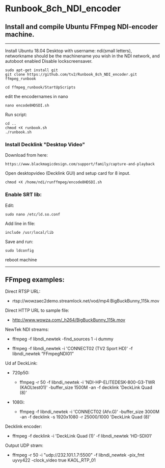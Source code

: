# Runbook_8ch_NDI_encoder

## Install and compile Ubuntu FFmpeg NDI-encoder machine.
-------------------------
Install Ubuntu 18.04 Desktop with username: ndi(small letters), networkname should be the machinename you wish in the NDI network, and autoboot enabled
Disable lockscreensaver.

```
sudo apt-get install git
git clone https://github.com/tv2/Runbook_8ch_NDI_encoder.git ffmpeg_runbook
```

```
cd ffmpeg_runbook/StartUpScripts
```
edit the encodernames in nano
```
nano encode8HDSDI.sh
```
Run script:
```
cd ..
chmod +X runbook.sh
./runbook.sh
````

### Install Decklink "Desktop Video"
Download from here:
```
https://www.blackmagicdesign.com/support/family/capture-and-playback
```

Open desktopvideo (Decklink GUI) and setup card for 8 input.

```
chmod +X /home/ndi/runffmpeg/encode8HDSDI.sh
````

### Enable SRT lib:
Edit:
```
sudo nano /etc/ld.so.conf
```
Add line in file: 
```
include /usr/local/lib
```
Save and run:
```
sudo ldconfig
```

reboot machine


--------------------------------------------------

FFmpeg examples:
----------------------

Direct RTSP URL:

* rtsp://wowzaec2demo.streamlock.net/vod/mp4:BigBuckBunny_115k.mov

Direct HTTP URL to sample file:

* http://www.wowza.com/_h264/BigBuckBunny_115k.mov


NewTek NDI streams:

* ffmpeg -f libndi_newtek -find_sources 1 -i dummy

* ffmpeg -f libndi_newtek -i 'CONNECT02 (TV2 Sport HD)' -f libndi_newtek “FFmpegNDI01”

Ud af DeckLink:

* 720p50:

    * ffmpeg -r 50 -f libndi_newtek -i 'NDI-HP-ELITEDESK-800-G3-TWR (KAOLtest01)' -buffer_size 1500M -an -f decklink 'DeckLink Quad (8)’

* 1080i:

    * ffmpeg -f libndi_newtek -i 'CONNECT02 (Afv.G)' -buffer_size 3000M -an -f decklink -s 1920x1080 -r 25000/1000 'DeckLink Quad (8)'

Decklink encoder:

* ffmpeg -f decklink -i 'DeckLink Quad (1)' -f libndi_newtek 'HD-SDI01'



Output UDP strøm:

* ffmpeg -r 50 -i "udp://232.101.1.7:5500" -f libndi_newtek -pix_fmt uyvy422 -clock_video true KAOL_RTP_01


